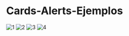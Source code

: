 # Cards-Alerts-Ejemplos
![1](https://github.com/JoseCabrera88/Cards-Alerts-Ejemplos/assets/105029340/6f7d18d1-02ce-4e80-8fa3-d18644c84d75)
![2](https://github.com/JoseCabrera88/Cards-Alerts-Ejemplos/assets/105029340/b4d89e54-3316-4061-94c2-a4f872ae359d)
![3](https://github.com/JoseCabrera88/Cards-Alerts-Ejemplos/assets/105029340/94c33ebf-3de2-4dd0-adb1-1bcd5faad017)
![4](https://github.com/JoseCabrera88/Cards-Alerts-Ejemplos/assets/105029340/7715ee81-5756-4f39-98f6-74e2ac74525a)
